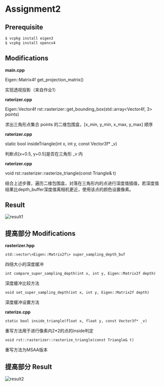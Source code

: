 # Assignment2

## Prerequisite

```bash
$ vcpkg install eigen3
$ vcpkg install opencv4
```

## Modifications

**main.cpp** 

Eigen::Matrix4f get_projection_matrix()

实现透视投影（来自作业1）

**raterizer.cpp** 

Eigen::Vector4f rst::rasterizer::get_bounding_box(std::array<Vector4f, 3> points)

求出三角形点集合 points 的二维包围盒，[x_min, y_min, x_max, y_max] 顺序

**raterizer.cpp** 

static bool insideTriangle(int x, int y, const Vector3f* _v)

判断点[x+0.5, y+0.5]是否在三角形 _v 内

**raterizer.cpp**

void rst::rasterizer::rasterize_triangle(const Triangle& t)

结合上述步骤，遍历二维包围盒，对落在三角形内的点进行深度值插值，若深度值结果比depth_buffer深度值离相机更近，使用该点的颜色设置像素。

## Result

![result1](https://s2.loli.net/2024/01/15/Kbz5igYWAweItmV.png)

## 提高部分 Modifications

**rasterizer.hpp**

`std::vector\<Eigen::Matrix2f\> super_sampling_depth_buf`

四倍大小的深度缓冲

`int compare_super_sampling_depth(int x, int y, Eigen::Matrix2f depth)`

深度缓冲比较方法

`void set_super_sampling_depth(int x, int y, Eigen::Matrix2f depth)`

深度缓冲设置方法

**raterize.cpp**

`static bool inside_triangle(float x, float y, const Vector3f* _v)`

重写方法用于进行像素内2*2的点的inside判定

`void rst::rasterizer::rasterize_triangle(const Triangle& t)`

重写方法为MSAA版本

## 提高部分 Result

![result2](https://s2.loli.net/2024/01/21/uOXxIDK4yn2TFze.png)